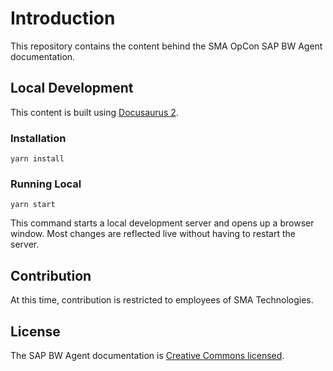 # Introduction

This repository contains the content behind the SMA OpCon SAP BW Agent documentation.

## Local Development

This content is built using [Docusaurus 2](https://docusaurus.io/).

### Installation

```console
yarn install
```

### Running Local

```console
yarn start
```

This command starts a local development server and opens up a browser window. Most changes are reflected live without having to restart the server.

## Contribution

At this time, contribution is restricted to employees of SMA Technologies.

## License

The SAP BW Agent documentation is [Creative Commons licensed](LICENSE).
